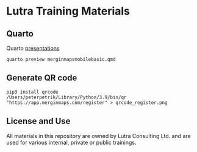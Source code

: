 # Lutra Training Materials

## Quarto

Quarto [presentations](https://quarto.org/docs/presentations/)

```
quarto preview merginmapsmobilebasic.qmd
```

## Generate QR code

```
pip3 install qrcode
/Users/peterpetrik/Library/Python/3.9/bin/qr "https://app.merginmaps.com/register" > qrcode_register.png
```


## License and Use

All materials in this repository are owned by Lutra Consulting Ltd. and are used for various internal, private or public trainings. 
